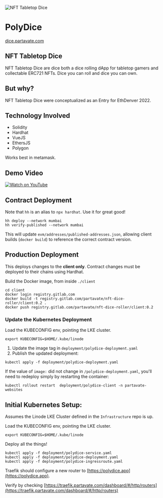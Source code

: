 ![NFT Tabletop Dice](https://hackerlink.s3.amazonaws.com/static/files/PolyDice_Header_960x480.png)

# PolyDice

[dice.partavate.com](https://polydice.app)

## NFT Tabletop Dice
NFT Tabletop Dice are dice both a dice rolling dApp for tabletop gamers and collectable ERC721 NFTs. Dice you can roll and dice you can own.

## But why?
NFT Tabletop Dice were conceptualized as an Entry for EthDenver 2022.

## Technology Involved
- Solidity
- Hardhat
- VueJS
- EthersJS
- Polygon

Works best in metamask.

## Demo Video

[![Watch on YouTube](https://img.youtube.com/vi/SUipc_FUhSE/0.jpg)](https://www.youtube.com/watch?v=SUipc_FUhSE)


## Contract Deployment

Note that `hh` is an alias to `npx hardhat`. Use it for great good!

```
hh deploy --network mumbai
hh verify-published --network mumbai
```

This will update `evm/addresses/published-addresses.json`, allowing client builds (`docker build`) to reference the correct contract version.

## Production Deployment

This deploys changes to the **client only**. Contract changes must be deployed to their chains using Hardhat.

Build the Docker image, from inside `./client`

```
cd client
docker login registry.gitlab.com
docker build -t registry.gitlab.com/partavate/nft-dice-roller/client:0.2 .
docker push registry.gitlab.com/partavate/nft-dice-roller/client:0.2
```

### Update the Kubernetes Deployment

Load the KUBECONFIG env, pointing the LKE cluster.

```
export KUBECONFIG=$HOME/.kube/linode
```

1. Update the image tag in `deployment/polydice-deployment.yaml`
2. Publish the updated deployment:

```
kubectl apply -f deployment/polydice-deployment.yaml
```

If the value of `image:` did not change in `/polydice-deployment.yaml`, you'll need to redeploy simply by restarting the container:

```
kubectl rollout restart  deployment/polydice-client -n partavate-websites
```


## Initial Kubernetes Setup:

Assumes the Linode LKE Cluster defined in the `Infrastructure` repo is up.

Load the KUBECONFIG env, pointing the LKE cluster.

```
export KUBECONFIG=$HOME/.kube/linode
```

Deploy all the things!

```
kubectl apply -f deployment/polydice-service.yaml
kubectl apply -f deployment/polydice-deployment.yaml
kubectl apply -f deployment/polydice-ingressroute.yaml
```

Traefik should configure a new router to [https://polydice.app](https://polydice.app).

Verify by checking [https://traefik.partavate.com/dashboard/#/http/routers](https://traefik.partavate.com/dashboard/#/http/routers)
